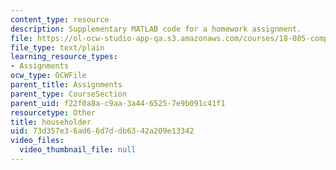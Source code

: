 ```yaml
---
content_type: resource
description: Supplementary MATLAB code for a homework assignment.
file: https://ol-ocw-studio-app-qa.s3.amazonaws.com/courses/18-085-computational-science-and-engineering-i-fall-2008/73d357e36ad66d7ddb6342a209e13342_householder.m
file_type: text/plain
learning_resource_types:
- Assignments
ocw_type: OCWFile
parent_title: Assignments
parent_type: CourseSection
parent_uid: f22f0a8a-c9aa-3a44-6525-7e9b091c41f1
resourcetype: Other
title: householder
uid: 73d357e3-6ad6-6d7d-db63-42a209e13342
video_files:
  video_thumbnail_file: null
---
```

